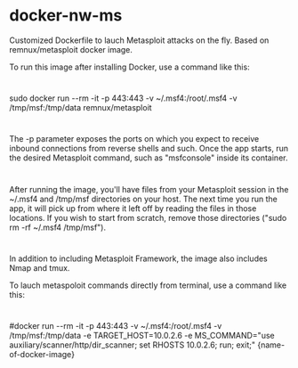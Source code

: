 # docker-nw-ms
Customized Dockerfile to lauch Metasploit attacks on the fly. 
Based on remnux/metasploit docker image. 

To run this image after installing Docker, use a command like this:
#
 sudo docker run --rm -it -p 443:443 -v ~/.msf4:/root/.msf4 -v /tmp/msf:/tmp/data remnux/metasploit
#
 The -p parameter exposes the ports on which you expect to receive inbound connections from
 reverse shells and such. Once the app starts, run the desired Metasploit command, 
 such as "msfconsole" inside its container.
#
 After running the image, you'll have files from your Metasploit session in the ~/.msf4 and
 /tmp/msf directories on your host. The next time you run the app, it will pick up from where
 it left off by reading the files in those locations. If you wish to start from scratch,
 remove those directories ("sudo rm -rf ~/.msf4 /tmp/msf").
#
 In addition to including Metasploit Framework, the image also includes Nmap and tmux.

To lauch metaspoloit commands directly from terminal, use a command like this:
#
#docker run --rm -it -p 443:443 -v ~/.msf4:/root/.msf4 -v /tmp/msf:/tmp/data -e TARGET_HOST=10.0.2.6 -e MS_COMMAND="use auxiliary/scanner/http/dir_scanner; set RHOSTS 10.0.2.6; run; exit;" {name-of-docker-image}
